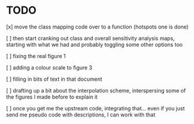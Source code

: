 # TODO

[x] move the class mapping code over to a function (hotspots one is done)

[ ] then start cranking out class and overall sensitivity analysis maps, starting with what we had and probably toggling some other options too

[ ] fixing the real figure 1

[ ] adding a colour scale to figure 3

[ ] filling in bits of text in that document

[ ] drafting up a bit about the interpolation scheme, interspersing some of the figures I made before to explain it

[ ] once you get me the upstream code, integrating that... even if you just send me pseudo code with descriptions, I can work with that

